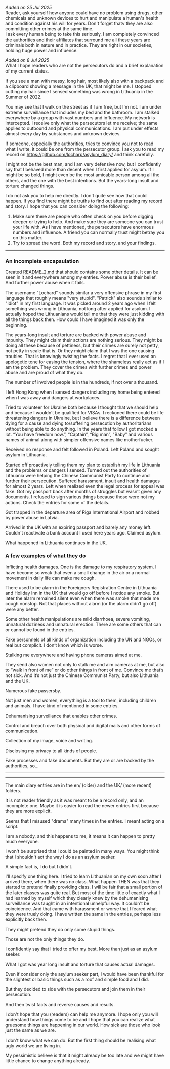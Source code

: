 *Added on 25 Jul 2025*\
Reader, ask yourself how anyone could have no problem using drugs, other chemicals and unknown devices to hurt and manipulate a  human's health and condition against his will for years. Don't forget thatv they are also committing other crimes at the same time.\
I ask every human being to take this seriously. I am completely convinced the authorities and their affiliates that surround me  all these years are criminals both in nature and in practice. They are right in our societies, holding huge power and influence.

*Added on 8 Jul 2025*\
What I hope readers who are not the persecutors do and a brief explanation of my current status.

If you see a man with messy, long hair, most likely also with a backpack and a clipboard showing a message in the UK, that might be me. I stopped cutting my hair since I sensed something was wrong in Lithuania in the Summer of 2022.

You may see that I walk on the street as if I am free, but I'm not. I am under extreme surveillance that includes my bed and the bathroom. I am stalked everywhere by a group with vast numbers and influence. My network is intercepted. I receive only what the persecutors let me receive; the same applies to outbound and physical communications. I am put under effects almost every day by substances and unknown devices.

If someone, especially the authorities, tries to convince you not to read what I write, it could be one from the persecutor group. I ask you to read my record on https://github.com/locharp/asylum_diary/ and think carefully.

I might not be the best man, and I am very defensive now, but I confidently say that I behaved more than decent when I first applied for asylum. If I might be so bold, I might even be the most amicable person among all the others, and the one with the best intentions. But the years-long insult and torture changed things.

I do not ask you to help me directly. I don't quite see how that could happen. If you find there might be truths to find out after reading my record and story. I hope that you can consider doing the following:
1. Make sure there are people who often check on you before digging deeper or trying to help. And make sure they are someone you can trust your life with. As I have mentioned, the persecutors have enormous numbers and influence. A friend you can normally trust might betray you on this matter.
2. Try to spread the word. Both my record and story, and your findings.

---

### An incomplete encapsulation

Created [README_2.md](https://github.com/locharp/asylum_diary/blob/main/README_2.md) that should contains some other details. It can be seen in it and everywhere among my entries. Power abuse is their belief. And further power abuse when it fails.

The username "Lochard" sounds similar a very offensive phrase in my first language that roughly means "very stupid". "Patrick" also sounds similar to "idiot" in my first language. It was picked around 2 years ago when I felt something was wrong in Lithuania, not long after applied for asylum. I actually hoped the Lithuanians would tell me that they were just kidding with all the things back then. How could I have imagined it was only the beginning.

The years-long insult and torture are backed with power abuse and impunity. They might claim their actions are nothing serious. They might be doing all these because of pettiness, but their crimes are surely not petty, not petty in scale that is. Or they might claim that I was the one causing troubles. That is knowingly twisting the facts. I regret that I ever used an apologetic tone for easing the tension, where the shameless really act as if I am the problem. They cover the crimes with further crimes and power abuse and are proud of what they do.

The number of involved people is in the hundreds, if not over a thousand.

I left Hong Kong when I sensed dangers including my home being entered when I was away and dangers at workplaces.

Tried to volunteer for Ukraine both because I thought that we should help and because I wouldn’t be qualified for VISAs. I reckoned there could be life threatening dangers in Ukraine, but I believe there is a difference between dying for a cause and dying to/suffering persecution by authoritarians without being able to do anything. In the years that follow I got mocked a lot. “You have freedom now.”, “Captain”, “Big man”, "Baby” and various names of animal along with simpler offensive names like motherfucker.

Received no response and felt followed in Poland. Left Poland and sought asylum in Lithuania.

Started off proactively telling them my plan to establish my life in Lithuania and the problems or dangers I sensed. Turned out the authorities of Lithuania were helping the Chinese Communist Party to continue and further their persecution. Suffered harassment, insult and health damages for almost 2 years. Left when realized even the legal process for appeal was fake. Got my passport back after months of struggles but wasn’t given any documents. I refused to sign various things because those were not my actions. Check the entries for some of the details.

Got trapped in the departure area of Riga International Airport and robbed by power abuse in Latvia.

Arrived in the UK with an expiring passport and barely any money left. Couldn't reactivate a bank account I used here years ago. Claimed asylum. 

What happened in Lithuania continues in the UK.

### A few examples of what they do

Inflicting health damages. One is the damage to my respiratory system. I have become so weak that even a small change in the air or a normal movement in daily life can make me cough.

There used to be alarm in the Foreigners Registration Centre in Lithuania and Holiday Inn in the UK that would go off before I notice any smoke. But later the alarm remained silent even when there was smoke that made me cough nonstop. Not that places without alarm (or the alarm didn’t go off) were any better.

Some other health manipulations are mild diarrhoea, severe vomiting, unnatural doziness and unnatural erection. There are some others that can or cannot be found in the entries.

Fake personnels of all kinds of organization including the UN and NGOs, or real but complicit. I don’t know which is worse.

Stalking me everywhere and having phone cameras aimed at me.

They send also women not only to stalk me and aim cameras at me, but also to “walk in front of me” or do other things in front of me. Convince me that’s not sick. And it’s not just the Chinese Communist Party, but also Lithuania and the UK.

Numerous fake passersby.

Not just men and women, everything is a tool to them, including children and animals. I have kind of mentioned in some entries.

Dehumanising surveillance that enables other crimes.

Control and breach over both physical and digital mails and other forms of communication.

Collection of my image, voice and writing.

Disclosing my privacy to all kinds of people.

Fake processes and fake documents. But they are or are backed by the authorities, so...

---
---

The main diary entries are in the en/ (older) and the UK/ (more recent) folders.

It is not reader friendly as it was meant to be a record only, and an incomplete one. Maybe it is easier to read the newer entries first because they are more explicit.

Seems that I misused "drama" many times in the entries. I meant acting on a script.

I am a nobody, and this happens to me, it means it can happen to pretty much everyone.

I won't be surprised that I could be painted in many ways. You might think that I shouldn't act the way I do as an asylum seeker.

A simple fact is, I do but I didn't.

I'll specify one thing here. I tried to learn Lithuanian on my own soon after I arrived there, when there was no class. What happen THEN was that they started to pretend finally providing class. I will be fair that a small portion of the later classes was quite real. But most of the time little of exactly what I had learned by myself which they clearly knew by the dehumanising surveillance was taught in an intentional unhelpful way. It couldn't be coincidence. And that came with harassment or worse that I feared what they were truely doing. I have written the same in the entries, perhaps less explicitly back then.

They might pretend they do only some stupid things.

Those are not the only things they do.

I confidently say that I tried to offer my best. More than just as an asylum seeker. 

What I got was year long insult and torture that causes actual damages.

Even if consider only the asylum seeker part, I would have been thankful for the slightest or basic things such as a roof and simple food and I did. 

But they decided to side with the persecutors and join them in their persecution.

And then twist facts and reverse causes and results.

I don't hope that you (readers) can help me anymore. I hope only you will understand how things come to be and I hope that you can realize what gruesome things are happening in our world. How sick are those who look just the same as we are.

I don't know what we can do. But the first thing should be realising what ugly world we are living in.

My pessimistic believe is that it might already be too late and we might have little chance to change anything already.
